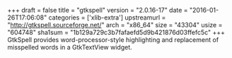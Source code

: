 +++
draft = false
title = "gtkspell"
version = "2.0.16-17"
date = "2016-01-26T17:06:08"
categories = ['xlib-extra']
upstreamurl = "http://gtkspell.sourceforge.net/"
arch = "x86_64"
size = "43304"
usize = "604748"
sha1sum = "1b129a729c3b7fafaefd5d9b421876d03ffefc5c"
+++
GtkSpell provides word-processor-style highlighting and replacement of misspelled words in a GtkTextView widget.